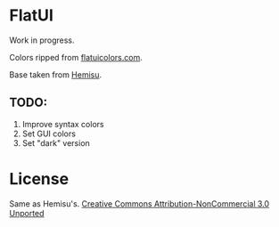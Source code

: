 FlatUI
======

Work in progress.

Colors ripped from [flatuicolors.com](http://flatuicolors.com).

Base taken from [Hemisu](https://github.com/noahfrederick/Hemisu).

TODO:
----

1. Improve syntax colors
2. Set GUI colors
3. Set "dark" version

License
=======

Same as Hemisu's. [Creative Commons Attribution-NonCommercial 3.0 Unported](http://creativecommons.org/licenses/by-nc/3.0/)
